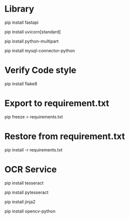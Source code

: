 # Library
pip install fastapi

pip install uvicorn[standard]

pip install python-multipart

pip install mysql-connector-python

# Verify Code style
pip install flake8

# Export to requirement.txt
pip freeze > requirements.txt

# Restore from requirement.txt
pip install -r requirements.txt

# OCR Service

pip install tesseract

pip install pytesseract

pip install jinja2

pip install opencv-python